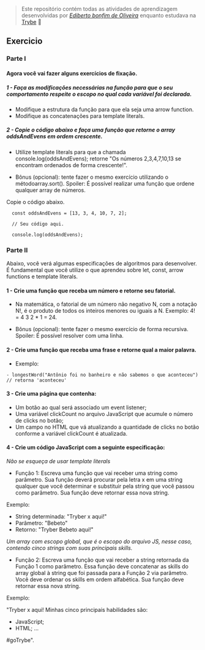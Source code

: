 > Este repositório contém todas as atividades de aprendizagem desenvolvidas por _[Ediberto bonfim de Oliveira](https://www.linkedin.com/in/ediberto-b-oliveira-872926178/)_ enquanto estudava na [Trybe](https://www.betrybe.com/) :rocket:

## Exercicio

### Parte I

#### Agora você vai fazer alguns exercícios de fixação.

##### 1 - Faça as modificações necessárias na função para que o seu comportamento respeite o escopo no qual cada variável foi declarada.

- Modifique a estrutura da função para que ela seja uma arrow function.
- Modifique as concatenações para template literals.

##### 2 - Copie o código abaixo e faça uma função que retorne o array oddsAndEvens em ordem crescente.

- Utilize template literals para que a chamada console.log(oddsAndEvens); retorne "Os números 2,3,4,7,10,13 se encontram ordenados de forma crescente!".

- Bônus (opcional): tente fazer o mesmo exercício utilizando o métodoarray.sort(). Spoiler: É possível realizar uma função que ordene qualquer array de números.

Copie o código abaixo.

```
  const oddsAndEvens = [13, 3, 4, 10, 7, 2];

  // Seu código aqui.

  console.log(oddsAndEvens);
```

### Parte II

Abaixo, você verá algumas especificações de algoritmos para desenvolver. É fundamental que você utilize o que aprendeu sobre let, const, arrow functions e template literals.

#### 1 - Crie uma função que receba um número e retorne seu fatorial.

- Na matemática, o fatorial de um número não negativo N, com a notação N!, é o produto de todos os inteiros menores ou iguais a N. Exemplo: 4! = 4 3 2 \* 1 = 24.

- Bônus (opcional): tente fazer o mesmo exercício de forma recursiva. Spoiler: É possível resolver com uma linha.

#### 2 - Crie uma função que receba uma frase e retorne qual a maior palavra.

- Exemplo:

```
- longestWord("Antônio foi no banheiro e não sabemos o que aconteceu") // retorna 'aconteceu'
```

#### 3 - Crie uma página que contenha:

- Um botão ao qual será associado um event listener;
- Uma variável clickCount no arquivo JavaScript que acumule o número de clicks no botão;
- Um campo no HTML que vá atualizando a quantidade de clicks no botão conforme a variável clickCount é atualizada.

#### 4 - Crie um código JavaScript com a seguinte especificação:

_Não se esqueça de usar template literals_

- Função 1: Escreva uma função que vai receber uma string como parâmetro. Sua função deverá procurar pela letra x em uma string qualquer que você determinar e substituir pela string que você passou como parâmetro. Sua função deve retornar essa nova string.

Exemplo:

- String determinada: "Tryber x aqui!"
- Parâmetro: "Bebeto"
- Retorno: "Tryber Bebeto aqui!"

_Um array com escopo global, que é o escopo do arquivo JS, nesse caso, contendo cinco strings com suas principais skills._

- Função 2: Escreva uma função que vai receber a string retornada da Função 1 como parâmetro. Essa função deve concatenar as skills do array global à string que foi passada para a Função 2 via parâmetro. Você deve ordenar os skills em ordem alfabética. Sua função deve retornar essa nova string.

Exemplo:

"Tryber x aqui!
Minhas cinco principais habilidades são:

- JavaScript;
- HTML; ...

#goTrybe".
